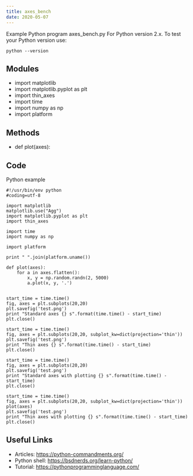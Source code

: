 ```yaml
---
title: axes_bench
date: 2020-05-07
---
```

Example Python program axes_bench.py
For Python version 2.x.
To test your Python version use:

    python --version

## Modules

* import matplotlib
* import matplotlib.pyplot as plt
* import thin_axes
* import time
* import numpy as np
* import platform

## Methods

* def plot(axes):

## Code

Python example

    #!/usr/bin/env python
    #coding=utf-8
    
    import matplotlib
    matplotlib.use("Agg")
    import matplotlib.pyplot as plt
    import thin_axes
    
    import time
    import numpy as np
    
    import platform
    
    print " ".join(platform.uname())
    
    def plot(axes):
        for a in axes.flatten():
            x, y = np.random.randn(2, 5000)
            a.plot(x, y, '.')
    
    
    start_time = time.time()
    fig, axes = plt.subplots(20,20)
    plt.savefig('test.png')
    print "Standard axes {} s".format(time.time() - start_time)
    plt.close()
    
    start_time = time.time()
    fig, axes = plt.subplots(20,20, subplot_kw=dict(projection='thin'))
    plt.savefig('test.png')
    print "Thin axes {} s".format(time.time() - start_time)
    plt.close()
    
    start_time = time.time()
    fig, axes = plt.subplots(20,20)
    plt.savefig('test.png')
    print "Standard axes with plotting {} s".format(time.time() - start_time)
    plt.close()
    
    start_time = time.time()
    fig, axes = plt.subplots(20,20, subplot_kw=dict(projection='thin'))
    plot(axes)
    plt.savefig('test.png')
    print "Thin axes with plotting {} s".format(time.time() - start_time)
    plt.close()
    

## Useful Links

- Articles: https://python-commandments.org/
- Python shell: https://bsdnerds.org/learn-python/
- Tutorial: https://pythonprogramminglanguage.com/
